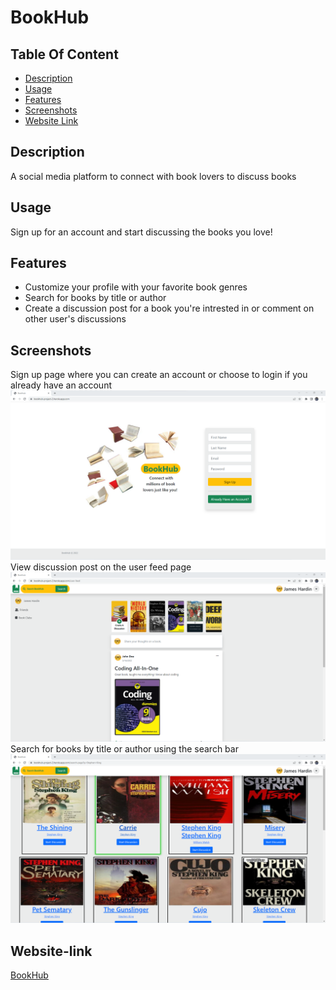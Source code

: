 # BookHub

## Table Of Content
- [Description](#description)
- [Usage](#usage)
- [Features](#features)
- [Screenshots](#screenshots)
- [Website Link](#website-link)

## Description 
A social media platform to connect with book lovers to discuss books

## Usage
Sign up for an account and start discussing the books you love! 

## Features
- Customize your profile with your favorite book genres
- Search for books by title or author
- Create a discussion post for a book you're intrested in 
  or comment on other user's discussions

## Screenshots
Sign up page where you can create an account or choose to login if you already have an account
![sign up page](public/assets/images/sign-up-page.png)
View discussion post on the user feed page
![user feed page](public/assets/images/user-feed-page.png)
Search for books by title or author using the search bar
![search result page](public/assets/images/search-page.png)

## Website-link
 [BookHub](https://bookhub-project-2.herokuapp.com/ "BookHub sign up page")